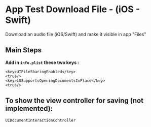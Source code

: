 # App Test Download File - (iOS - Swift)
Download an audio file (iOS/Swift) and make it visible in app "Files"

## Main Steps

**Add in `info.plist` these two keys :**
```
<key>UIFileSharingEnabled</key>
<true/>
<key>LSSupportsOpeningDocumentsInPlace</key>
<true/>
```

## To show the view controller for saving (not implemented):
```
UIDocumentInteractionController
```
